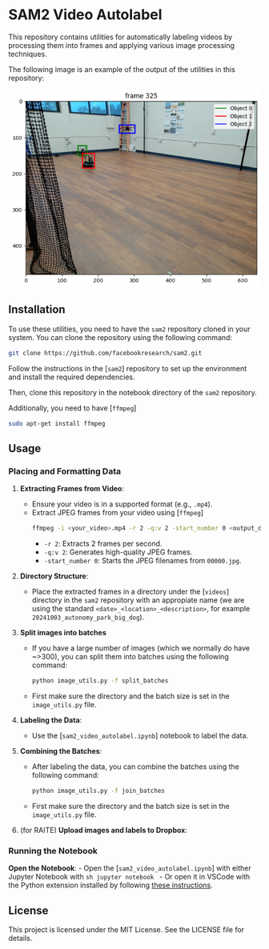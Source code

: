 # SAM2 Video Autolabel

This repository contains utilities for automatically labeling videos by processing them into frames and applying various image processing techniques.

The following image is an example of the output of the utilities in this repository:

![Example Output](images/yolo_bbox_output.png)


## Installation

To use these utilities, you need to have the `sam2` repository cloned in your system. You can clone the repository using the following command:

```sh
git clone https://github.com/facebookresearch/sam2.git
```
Follow the instructions in the [`sam2`] repository to set up the environment and install the required dependencies.

Then, clone this repository in the notebook directory of the `sam2` repository. 

Additionally, you need to have [`ffmpeg`]

```sh
sudo apt-get install ffmpeg
```

## Usage

### Placing and Formatting Data

1. **Extracting Frames from Video**:
    - Ensure your video is in a supported format (e.g., `.mp4`).
    - Extract JPEG frames from your video using [`ffmpeg`]
      ```sh
      ffmpeg -i <your_video>.mp4 -r 2 -q:v 2 -start_number 0 <output_dir>/'%05d.jpg'
      ```
      - `-r 2`: Extracts 2 frames per second.
      - `-q:v 2`: Generates high-quality JPEG frames.
      - `-start_number 0`: Starts the JPEG filenames from `00000.jpg`.

2. **Directory Structure**:
    - Place the extracted frames in a directory under the [`videos`] directory in the `sam2` repository with an appropiate name (we are using the standard `<date>_<location>_<description>`, for example `20241003_autonomy_park_big_dog`). 

3. **Split images into batches**
    - If you have a large number of images (which we normally do have ~>300), you can split them into batches using the following command:
      ```sh
      python image_utils.py -f split_batches 
      ```
    - First make sure the directory and the batch size is set in the `image_utils.py` file.

4. **Labeling the Data**:
    - Use the [`sam2_video_autolabel.ipynb`] notebook to label the data.

5. **Combining the Batches**:
    - After labeling the data, you can combine the batches using the following command:
      ```sh
      python image_utils.py -f join_batches 
      ```
    - First make sure the directory and the batch size is set in the `image_utils.py` file.

6. (for RAITE) **Upload images and labels to Dropbox**:

### Running the Notebook

**Open the Notebook**:
    - Open the [`sam2_video_autolabel.ipynb`] with either Jupyter Notebook with 
        ```sh
        jupyter notebook
        ```
    - Or open it in VSCode with the Python extension installed by following [these instructions](https://code.visualstudio.com/docs/datascience/jupyter-notebooks).

## License

This project is licensed under the MIT License. See the LICENSE file for details.
